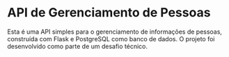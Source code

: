 # API de Gerenciamento de Pessoas

Esta é uma API simples para o gerenciamento de informações de pessoas, construída com Flask e PostgreSQL como banco de dados. O projeto foi desenvolvido como parte de um desafio técnico.
